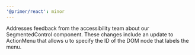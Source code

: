 ```yaml
---
'@primer/react': minor
---
```


Addresses feedback from the accessibility team about our SegmentedControl component. These changes include an update to ActionMenu that allows u to specify the ID of the DOM node that labels the menu.
